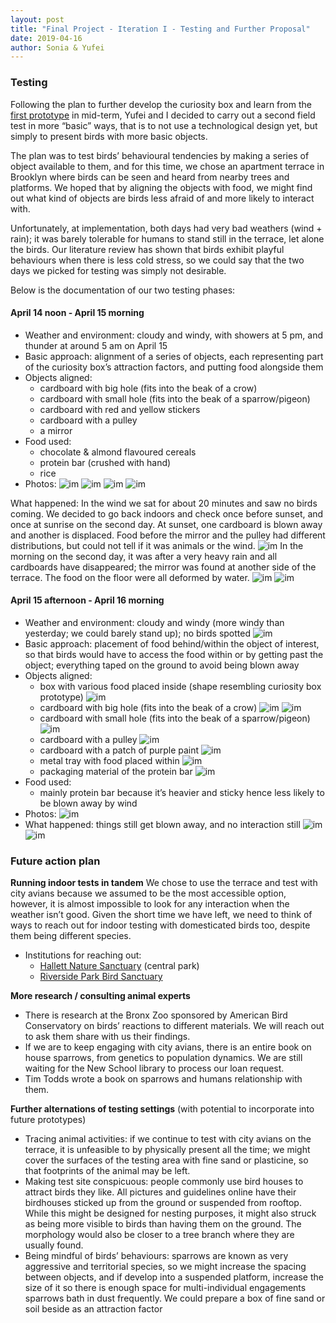 ```yaml
---
layout: post
title: "Final Project - Iteration I - Testing and Further Proposal"
date: 2019-04-16
author: Sonia & Yufei
---
```


### Testing

Following the plan to further develop the curiosity box and learn from the [first prototype](/2019-03-26-week-10.md) in mid-term, Yufei and I decided to carry out a second field test in more “basic” ways, that is to not use a technological design yet, but simply to present birds with more basic objects.

The plan was to test birds’ behavioural tendencies by making a series of object available to them, and for this time, we chose an apartment terrace in Brooklyn where birds can be seen and heard from nearby trees and platforms. We hoped that by aligning the objects with food, we might find out what kind of objects are birds less afraid of and more likely to interact with.

Unfortunately, at implementation, both days had very bad weathers (wind + rain); it was barely tolerable for humans to stand still in the terrace, let alone the birds. Our literature review has shown that birds exhibit playful behaviours when there is less cold stress, so we could say that the two days we picked for testing was simply not desirable.

Below is the documentation of our two testing phases:

#### April 14 noon - April 15 morning

- Weather and environment: cloudy and windy, with showers at 5 pm, and thunder at around 5 am on April 15
- Basic approach: alignment of a series of objects, each representing part of the curiosity box’s attraction factors, and putting food alongside them
- Objects aligned:
  - cardboard with big hole (fits into the beak of a crow)
  - cardboard with small hole (fits into the beak of a sparrow/pigeon)
  - cardboard with red and yellow stickers
  - cardboard with a pulley
  - a mirror
- Food used:
  - chocolate & almond flavoured cereals
  - protein bar (crushed with hand)
  - rice
- Photos:
![im](test_apr14_rice.JPG)
![im](test_apr14_setup1.JPG)
![im](test_apr14_setup2.JPG)
![im](test_apr14_setup3.JPG)

What happened:
In the wind we sat for about 20 minutes and saw no birds coming. We decided to go back indoors and check once before sunset, and once at sunrise on the second day.
At sunset, one cardboard is blown away and another is displaced. Food before the mirror and the pulley had different distributions, but could not tell if it was animals or the wind.
![im](test_apr14_sunset.JPG)
In the morning on the second day, it was after a very heavy rain and all cardboards have disappeared; the mirror was found at another side of the terrace. The food on the floor were all deformed by water. 
![im](test_apr14_mess.JPG)
![im](test_apr14_mess2.JPG)

#### April 15 afternoon - April 16 morning

- Weather and environment: cloudy and windy (more windy than yesterday; we could barely stand up); no birds spotted 
![im](test_apr15_environment.JPG)
- Basic approach: placement of food behind/within the object of interest, so that birds would have to access the food within or by getting past the object; everything taped on the ground to avoid being blown away
- Objects aligned: 
  - box with various food placed inside (shape resembling curiosity box prototype)
  ![im](test_apr15_box.JPG)
  - cardboard with big hole (fits into the beak of a crow)
  ![im](test_apr15_hole_big.JPG	)
  ![im](test_apr15_food_location.JPG)
  - cardboard with small hole (fits into the beak of a sparrow/pigeon)
  ![im](test_apr15_hole_small.JPG)
  - cardboard with a pulley
  ![im](test_apr15_pulley.JPG)
  - cardboard with a patch of purple paint
  ![im](test_apr15_dot.JPG)
  - metal tray with food placed within
  ![im](test_apr15_metal.JPG)
  - packaging material of the protein bar
  ![im](est_apr15_pack.JPG)
- Food used:
  - mainly protein bar because it’s heavier and sticky hence less likely to be blown away by wind
- Photos:
  ![im](est_apr15_setup.JPG)
- What happened:
things still get blown away, and no interaction still
![im](test_apr15_mess.JPG)
![im](test_apr15_mess2.JPG)

### Future action plan

**Running indoor tests in tandem**
We chose to use the terrace and test with city avians because we assumed to be the most accessible option, however, it is almost impossible to look for any interaction when the weather isn’t good. Given the short time we have left, we need to think of ways to reach out for indoor testing with domesticated birds too, despite them being different species.
- Institutions for reaching out: 
  - [Hallett Nature Sanctuary](http://www.centralparknyc.org/things-to-see-and-do/attractions/hallett-nature-sanctuary.html) (central park)
  - [Riverside Park Bird Sanctuary](https://riversideparknyc.org/places/riverside-park-bird-sanctuary/)

**More research / consulting animal experts**
- There is research at the Bronx Zoo sponsored by American Bird Conservatory on birds’ reactions to different materials. We will reach out to ask them share with us their findings.
- If we are to keep engaging with city avians, there is an entire book on house sparrows, from genetics to population dynamics. We are still waiting for the New School library to process our loan request.
- Tim Todds wrote a book on sparrows and humans relationship with them. 

**Further alternations of testing settings** (with potential to incorporate into future prototypes)
- Tracing animal activities:
if we continue to test with city avians on the terrace, it is unfeasible to by physically present all the time; we might cover the surfaces of the testing area with fine sand or plasticine, so that footprints of the animal may be left.
- Making test site conspicuous:
people commonly use bird houses to attract birds they like. All pictures and guidelines online have their birdhouses sticked up from the ground or suspended from rooftop. While this might be designed for nesting purposes, it might also struck as being more visible to birds than having them on the ground. The morphology would also be closer to a tree branch where they are usually found. 
- Being mindful of birds’ behaviours:
sparrows are known as very aggressive and territorial species, so we might increase the spacing between objects, and if develop into a suspended platform, increase the size of it so there is enough space for multi-individual engagements
sparrows bath in dust frequently. We could prepare a box of fine sand or soil beside as an attraction factor

